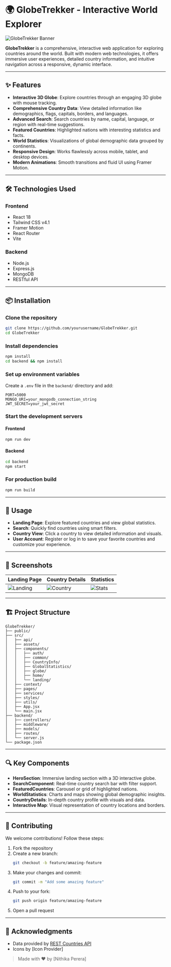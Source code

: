 # 🌍 GlobeTrekker - Interactive World Explorer

![GlobeTrekker Banner](https://via.placeholder.com/1200x630/0a66c2/ffffff?text=GlobeTrekker)

**GlobeTrekker** is a comprehensive, interactive web application for exploring countries around the world. Built with modern web technologies, it offers immersive user experiences, detailed country information, and intuitive navigation across a responsive, dynamic interface.

---

## ✨ Features

- **Interactive 3D Globe**: Explore countries through an engaging 3D globe with mouse tracking.
- **Comprehensive Country Data**: View detailed information like demographics, flags, capitals, borders, and languages.
- **Advanced Search**: Search countries by name, capital, language, or region with real-time suggestions.
- **Featured Countries**: Highlighted nations with interesting statistics and facts.
- **World Statistics**: Visualizations of global demographic data grouped by continents.
- **Responsive Design**: Works flawlessly across mobile, tablet, and desktop devices.
- **Modern Animations**: Smooth transitions and fluid UI using Framer Motion.

---

## 🛠️ Technologies Used

### Frontend
- React 18
- Tailwind CSS v4.1
- Framer Motion
- React Router
- Vite

### Backend
- Node.js
- Express.js
- MongoDB
- RESTful API

---

## 📦 Installation

### Clone the repository
```bash
git clone https://github.com/yourusername/GlobeTrekker.git
cd GlobeTrekker
```

### Install dependencies
```bash
npm install
cd backend && npm install
```

### Set up environment variables
Create a `.env` file in the `backend/` directory and add:
```
PORT=5000
MONGO_URI=your_mongodb_connection_string
JWT_SECRET=your_jwt_secret
```

### Start the development servers

#### Frontend
```bash
npm run dev
```

#### Backend
```bash
cd backend
npm start
```

### For production build
```bash
npm run build
```

---

## 🚀 Usage

- **Landing Page**: Explore featured countries and view global statistics.
- **Search**: Quickly find countries using smart filters.
- **Country View**: Click a country to view detailed information and visuals.
- **User Account**: Register or log in to save your favorite countries and customize your experience.

---

## 📱 Screenshots

| Landing Page | Country Details | Statistics |
|--------------|------------------|------------|
| ![Landing](https://via.placeholder.com/400x225/0a66c2/ffffff?text=Landing+Page) | ![Country](https://via.placeholder.com/400x225/0a66c2/ffffff?text=Country+Details) | ![Stats](https://via.placeholder.com/400x225/0a66c2/ffffff?text=Statistics) |

---

## 🏗️ Project Structure

```
GlobeTrekker/
├── public/
├── src/
│   ├── api/
│   ├── assets/
│   ├── components/
│   │   ├── auth/
│   │   ├── common/
│   │   ├── CountryInfo/
│   │   ├── GlobalStatistics/
│   │   ├── globe/
│   │   ├── home/
│   │   └── landing/
│   ├── context/
│   ├── pages/
│   ├── services/
│   ├── styles/
│   ├── utils/
│   ├── App.jsx
│   └── main.jsx
├── backend/
│   ├── controllers/
│   ├── middleware/
│   ├── models/
│   ├── routes/
│   └── server.js
└── package.json
```

---

## 🔍 Key Components

- **HeroSection**: Immersive landing section with a 3D interactive globe.
- **SearchComponent**: Real-time country search bar with filter support.
- **FeaturedCountries**: Carousel or grid of highlighted nations.
- **WorldStatistics**: Charts and maps showing global demographic insights.
- **CountryDetails**: In-depth country profile with visuals and data.
- **Interactive Map**: Visual representation of country locations and borders.

---

## 🤝 Contributing

We welcome contributions! Follow these steps:

1. Fork the repository
2. Create a new branch:
   ```bash
   git checkout -b feature/amazing-feature
   ```
3. Make your changes and commit:
   ```bash
   git commit -m "Add some amazing feature"
   ```
4. Push to your fork:
   ```bash
   git push origin feature/amazing-feature
   ```
5. Open a pull request

---

## 🙏 Acknowledgments

- Data provided by [REST Countries API](https://restcountries.com)
- Icons by [Icon Provider]

> Made with ❤️ by [Nithika Perera]
